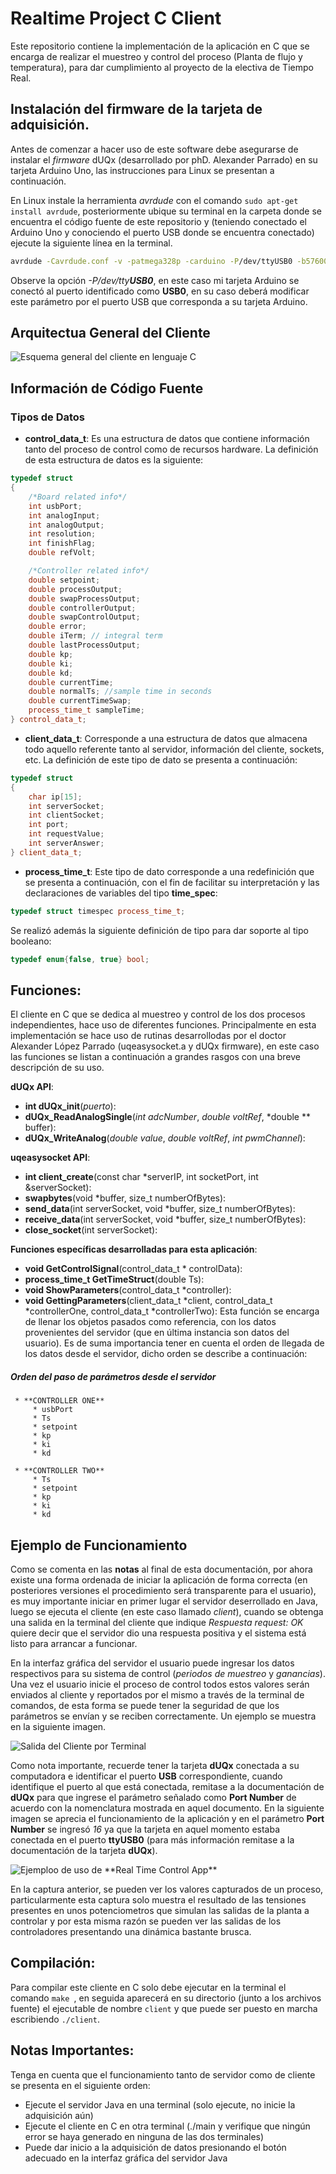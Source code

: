 # Realtime Project C Client
Este repositorio contiene la implementación de la aplicación en C que se encarga de realizar el muestreo y control del proceso (Planta de flujo y temperatura), para dar cumplimiento al proyecto de la electiva de Tiempo Real.

## Instalación del firmware de la tarjeta de adquisición.

Antes de comenzar a hacer uso de este software debe asegurarse de instalar el _firmware_ dUQx (desarrollado por phD. Alexander Parrado) en su tarjeta Arduino Uno, las instrucciones para Linux se presentan a continuación.

En Linux instale la herramienta _avrdude_ con el comando `sudo apt-get install avrdude`, posteriormente ubique su terminal en la carpeta donde se encuentra el código fuente de este repositorio y (teniendo conectado el Arduino Uno y conociendo el puerto USB donde se encuentra conectado) ejecute la siguiente línea en la terminal.

```bash
avrdude -Cavrdude.conf -v -patmega328p -carduino -P/dev/ttyUSB0 -b57600 -D -Uflash:w:duqx.hex:i
```
Observe la opción _-P/dev/tty**USB0**_, en este caso mi tarjeta Arduino se conectó al puerto identificado como __USB0__, en su caso deberá modificar este parámetro por el puerto USB que corresponda a su tarjeta Arduino.

## Arquitectua General del Cliente
![](diagramaClient.png "Esquema general del cliente en lenguaje C")

## Información de Código Fuente

### Tipos de Datos
* __control_data_t__: Es una estructura de datos que contiene información tanto del proceso de control como de recursos hardware. La definición de esta estructura de datos es la siguiente:
```cpp
typedef struct
{
	/*Board related info*/
	int usbPort;
    int analogInput;
    int analogOutput;
    int resolution;
    int finishFlag;
    double refVolt;

    /*Controller related info*/
    double setpoint;
    double processOutput;
    double swapProcessOutput;
    double controllerOutput;
    double swapControlOutput;
    double error;
    double iTerm; // integral term
    double lastProcessOutput;
    double kp;
    double ki;
    double kd;
    double currentTime;
    double normalTs; //sample time in seconds
    double currentTimeSwap;
    process_time_t sampleTime;
} control_data_t;
```
* __client_data_t__: Corresponde a una estructura de datos que almacena todo aquello referente tanto al servidor, información del cliente, sockets, etc. La definición de este tipo de dato se presenta a continuación:
```cpp
typedef struct
{
	char ip[15];
	int serverSocket;
    int clientSocket;
    int port;
    int requestValue;
    int serverAnswer;
} client_data_t;
```

* __process_time_t__: Este tipo de dato corresponde a una redefinición que se presenta a continuación, con el fin de facilitar su interpretación y las declaraciones de variables del tipo __time_spec__:
```cpp
typedef struct timespec process_time_t;
```
Se realizó además la siguiente definición de tipo para dar soporte al tipo booleano:
```cpp
typedef enum{false, true} bool;
```

## Funciones:
El cliente en C que se dedica al muestreo y control de los dos procesos independientes, hace uso de diferentes funciones. Principalmente en esta implementación se hace uso de rutinas desarrollodas por el doctor Alexander López Parrado (uqeasysocket.a y dUQx firmware), en este caso las funciones se listan a continuación a grandes rasgos con una breve descripción de su uso.

**dUQx API**:
* **int dUQx_init**(*puerto*):
* **dUQx_ReadAnalogSingle**(*int adcNumber*, *double voltRef*, *double ** buffer):
* **dUQx_WriteAnalog**(*double value*, *double voltRef*, *int pwmChannel*):

**uqeasysocket API**:
* **int client_create**(const char *serverIP, int socketPort, int &serverSocket):
* **swapbytes**(void *buffer, size_t numberOfBytes):
* **send_data**(int serverSocket, void *buffer, size_t numberOfBytes):
* **receive_data**(int serverSocket, void *buffer, size_t numberOfBytes):
* **close_socket**(int serverSocket):

**Funciones específicas desarrolladas para esta aplicación**:
* **void  GetControlSignal**(control_data_t * controlData):
* **process_time_t GetTimeStruct**(double Ts):
* **void ShowParameters**(control_data_t *controller):
* **void GettingParameters**(client_data_t \*client, control_data_t \*controllerOne, control_data_t *controllerTwo): Esta función se encarga de llenar los objetos pasados como referencia, con los datos provenientes del servidor (que en última instancia son datos del usuario). Es de suma importancia tener en cuenta el orden de llegada de los datos desde el servidor, dicho orden se describe a continuación:
##### Orden del paso de parámetros desde el servidor
	 * **CONTROLLER ONE**
         * usbPort
         * Ts
         * setpoint
         * kp
         * ki
         * kd

	 * **CONTROLLER TWO**
         * Ts
         * setpoint
         * kp
         * ki
         * kd

## Ejemplo de Funcionamiento

Como se comenta en las **notas** al final de esta documentación, por ahora existe una forma ordenada de iniciar la aplicación de forma correcta (en posteriores versiones el procedimiento será transparente para el usuario), es muy importante iniciar en primer lugar el servidor deserrollado en Java, luego se ejecuta el cliente (en este caso llamado *client*), cuando se obtenga una salida en la terminal del cliente que indique *Respuesta request: OK* quiere decir que el servidor dio una respuesta positiva y el sistema está listo para arrancar a funcionar.

En la interfaz gráfica del servidor el usuario puede ingresar los datos respectivos para su sistema de control (*periodos de muestreo* y *ganancias*). Una vez el usuario inicie el proceso de control todos estos valores serán enviados al cliente y reportados por el mismo a través de la terminal de comandos, de esta forma se puede tener la seguridad de que los parámetros se envían y se reciben correctamente. Un ejemplo se muestra en la siguiente imagen.

![](comportamientoTerminal.png "Salida del Cliente por Terminal")

Como nota importante, recuerde tener la tarjeta **dUQx** conectada a su computadora e identificar el puerto **USB** correspondiente, cuando identifique el puerto al que está conectada, remitase a la documentación de **dUQx** para que ingrese el parámetro señalado como **Port Number** de acuerdo con la nomenclatura mostrada en aquel documento. En la siguiente imagen se aprecia el funcionamiento de la aplicación y en el parámetro **Port Number** se ingresó *16* ya que la tarjeta en aquel momento estaba conectada en el puerto **ttyUSB0** (para más información remitase a la documentación de la tarjeta **dUQx**).

![](aplicacion_julio.png "Ejemploo de uso de **Real Time Control App**")

En la captura anterior, se pueden ver los valores capturados de un proceso, particularmente esta captura solo muestra el resultado de las tensiones presentes en unos potenciometros que simulan las salidas de la planta a controlar y por esta misma razón se pueden ver las salidas de los controladores presentando una dinámica bastante brusca.


## Compilación:
Para compilar este cliente en C solo debe ejecutar en la terminal el comando `make `, en seguida aparecerá en su directorio (junto a los archivos fuente) el ejecutable de nombre `client` y que puede ser puesto en marcha escribiendo `./client`.

## Notas Importantes:
Tenga en cuenta que el funcionamiento tanto de servidor como de cliente se presenta en el siguiente orden:

* Ejecute el servidor Java en una terminal (solo ejecute, no inicie la adquisición aún)
* Ejecute el cliente en C en otra terminal (./main y verifique que ningún error se haya generado en ninguna de las dos terminales)
* Puede dar inicio a la adquisición de datos presionando el botón adecuado en la interfaz gráfica del servidor Java



